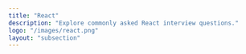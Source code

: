 ```yaml
---
title: "React"
description: "Explore commonly asked React interview questions."
logo: "/images/react.png"
layout: "subsection"
---
```

